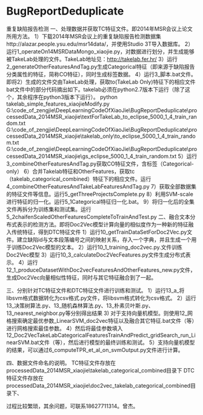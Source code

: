 # BugReportDeduplicate
重复缺陷报告检测
一、处理数据并获取TC特征文件。即2014年MSR会议上论文所用方法。
1）下载2014年MSR会议上的重复缺陷报告检测数据集http://alazar.people.ysu.edu/msr14data/，并使用Studio 3T导入数据库。
2）运行1_operateOn14MSRDataMongo_xiaojie.py，对数据进行划分，并生成能够被TakeLab处理的文件。TakeLab地址见：http://takelab.fer.hr/
3）运行2_generateOtherFeaturesAndTag.py生成Categorical特征（即来源于缺陷报告分类属性的特征，简称CO特征），同时生成标签数据。
4）运行3_脚本.bat文件。即将2）生成的文件交由TakeLab处理，获取to(TakeLab Only)特征下的相应文件
bat文件中的部分代码摘出如下。takelab必须在python2.7版本下运行（除了这个，其余程序在python3版本下运行）。
python takelab_simple_features_xiaojieModify.py G:\code_of_zengjie\DeepLearningCodeOfXiaoJie\BugReportDeduplicate\processedData_2014MSR_xiaojie\textForTakeLab_to_eclipse_5000_1_4_train_random.txt G:\code_of_zengjie\DeepLearningCodeOfXiaoJie\BugReportDeduplicate\processedData_2014MSR_xiaojie\takelab_only\to_eclipse_5000_1_4_train_random.txt G:\code_of_zengjie\DeepLearningCodeOfXiaoJie\BugReportDeduplicate\processedData_2014MSR_xiaojie\gs_eclipse_5000_1_4_train_random.txt
5）运行3_combineOtherFeaturesAndTag.py获取CO特征文件，含标签（Categorical-only）
6）合并Takelab特征和OtherFeatures，获取tc（takelab_categorical_combined）特征下的相应文件。运行4_combineOtherFeaturesAndTakeLabFeaturesAndTag.py
7）获取全部数据集的特征文件等信息。运行5_getThreeProjectsComplete.py
8）利用SVM-scale进行特征的归一化。运行5_1Categorical特征归一化.bat。
9）将归一化后的全集文件再拆分为训练集和测试集。运行 5_2chaifenScaledOtherFeaturesCompleteToTrainAndTest.py
二、融合文本分布式表示的检测方法。即将Doc2Vec模型计算向量的相似度作为一种新的特征融入传统特征，得到DTC特征文件
1）运行10_getTrainDataSetForDoc2Vec.py文件。建立缺陷id与文本段落编号之间的映射关系，存入一个字典，并且生成一个用于训练Doc2Vec模型的文本。
2）运行10_1_training_doc2vec.py.文件训练Doc2Vec模型
3）运行10_3_calculateDoc2VecFeatures.py文件生成分布式表示。
4）运行12_1_produceDatasetWithDoc2vecFeaturesAndOtherFeatures_new.py文件，生成Doc2Vec向量相似性特征，同时与其它特征融合到了一起。

三、分别针对TC特征文件和DTC特征文件进行训练和测试。
1）运行13_a_将libsvm格式数据转化为csv格式.py文件，将libsvm格式转化为csv格式。
2）运行13_决策树算法.py、13_随机森林算法.py、13_朴素贝叶斯.py、13_nearest_neighbor.py等分别得出结果
3)  对于支持向量机模型。则使用12_网格搜索确定最优参数_LinearSVM_doc2vec特征以及融合其它特征.bat文件（等）进行网格搜索最佳参数。
4）然后将最佳参数填入12_Doc2VecTakeLabCategoricalFeaturesTrainAndPredict_gridSearch_run_LinearSVM.bat文件（等），然后进行模型的最终训练和测试。
5）支持向量机模型的结果，可以通过6_computeTPR_et_al_on_svmOutput.py文件进行计算。

四、数据文件命名的说明。
TC特征文件存放在processedData_2014MSR_xiaojie\takelab_categorical_combined目录下
DTC特征文件存放在processedData_2014MSR_xiaojie\doc2vec_takelab_categorical_combined目录下、

过程比较繁琐，其余问题，可联系18627711314。曾杰。



